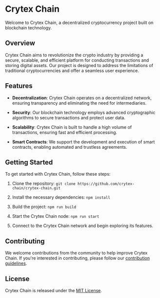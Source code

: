 # Crytex Chain

Welcome to Crytex Chain, a decentralized cryptocurrency project built on blockchain technology.

## Overview

Crytex Chain aims to revolutionize the crypto industry by providing a secure, scalable, and efficient platform for conducting transactions and storing digital assets. Our project is designed to address the limitations of traditional cryptocurrencies and offer a seamless user experience.

## Features

- **Decentralization**: Crytex Chain operates on a decentralized network, ensuring transparency and eliminating the need for intermediaries.

- **Security**: Our blockchain technology employs advanced cryptographic algorithms to secure transactions and protect user data.

- **Scalability**: Crytex Chain is built to handle a high volume of transactions, ensuring fast and efficient processing.

- **Smart Contracts**: We support the development and execution of smart contracts, enabling automated and trustless agreements.

## Getting Started

To get started with Crytex Chain, follow these steps:

1. Clone the repository: `git clone https://github.com/crytex-chain/crytex-chain.git`

2. Install the necessary dependencies: `npm install`

3. Build the project: `npm run build`

4. Start the Crytex Chain node: `npm run start`

5. Connect to the Crytex Chain network and begin exploring its features.

## Contributing

We welcome contributions from the community to help improve Crytex Chain. If you're interested in contributing, please follow our [contribution guidelines](CONTRIBUTING.md).

## License

Crytex Chain is released under the [MIT License](LICENSE).

